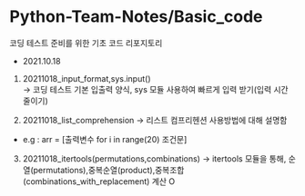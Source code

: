 # Python-Team-Notes/Basic_code

코딩 테스트 준비를 위한 기초 코드 리포지토리
* 2021.10.18 
1. 20211018_input_format,sys.input()   
-> 코딩 테스트 기본 입출력 양식, sys 모듈 사용하여 빠르게 입력 받기(입력 시간 줄이기)


2. 20211018_list_comprehension
-> 리스트 컴프리헨션 사용방법에 대해 설명함
* e.g : arr = [출력변수 for i in range(20) 조건문]

3. 20211018_itertools(permutations,combinations)
-> itertools 모듈을 통해, 순열(permutations),중복순열(product),중복조합(combinations_with_replacement) 계산 O
